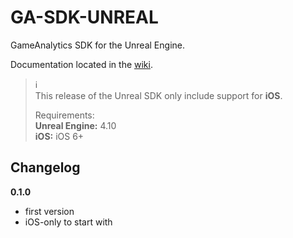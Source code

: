 # GA-SDK-UNREAL
GameAnalytics SDK for the Unreal Engine.

Documentation located in the [wiki](https://github.com/GameAnalytics/GA-SDK-UNREAL/wiki).  

> :information_source:<br>
> This release of the Unreal SDK only include support for **iOS**.<br>
> 
> Requirements:<br/>
> **Unreal Engine:** 4.10  
> **iOS:** iOS 6+

Changelog
---------
**0.1.0**
* first version
* iOS-only to start with
